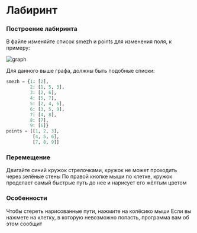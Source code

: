 # Лабиринт
### Построение  лабиринта

В файле изменяйте список smezh и points для изменения поля, к примеру:

![graph](https://user-images.githubusercontent.com/99863699/209544617-d4547196-a3d4-44d2-8fe0-92a2f7fa5fa4.png)

Для данного выше графа, должны быть подобные списки:
``` python
smezh = {1: [2],
         2: [1, 5, 3],
         3: [2, 6],
         4: [5, 7],
         5: [2, 4, 6],
         6: [3, 5, 9],
         7: [4, 8],
         8: [7],
         9: [6]}
points = [[1, 2, 3],
          [4, 5, 6],
          [7, 8, 9]]
``` 

### Перемещение
Двигайте синий кружок стрелочками, кружок не может проходить через зелёные стены
По правой кнопке мыши по клетке, кружок проделает самый быстрые путь до нее и нарисует его жёлтым цветом

### Особенности
Чтобы стереть нарисованные пути, нажмите на колёсико мыши
Если вы нажмете на клетку, в которую невозможно попасть, программа вам об этом сообщит

